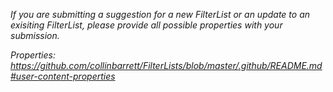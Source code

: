 _If you are submitting a suggestion for a new FilterList or an update to an exisiting FilterList, please provide all possible properties with your submission._

_Properties: https://github.com/collinbarrett/FilterLists/blob/master/.github/README.md#user-content-properties_

<!-- Delete this line and the lines above before submitting your Issue. -->